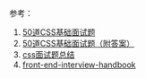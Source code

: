参考：
1. [50道CSS基础面试题](https://segmentfault.com/a/1190000013325778)
2. [50道CSS基础面试题（附答案）](https://segmentfault.com/a/1190000013860482)
3. [css面试题总结](https://segmentfault.com/a/1190000014459893)
4. [front-end-interview-handbook](https://github.com/yangshun/front-end-interview-handbook/blob/master/contents/zh/css-questions.md)